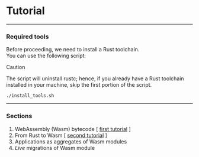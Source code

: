 # Tutorial
___

### Required tools
Before proceeding, we need to install a Rust toolchain.  
You can use the following script: 

> [!CAUTION]
> The script will uninstall rustc; hence, if you already have a Rust toolchain installed 
> in your machine, skip the first portion of the script. 

```
./install_tools.sh
```


___
### Sections

1. WebAssembly (Wasm) bytecode \[ [first tutorial](src/wasm_bytecode/wasm_bytecode.md) \]
2. From Rust to Wasm \[ [second tutorial](src/compiling_to_wasm/compiling_to_wasm.md) \]
3. Applications as aggregates of Wasm modules
4. _Live_ migrations of Wasm module